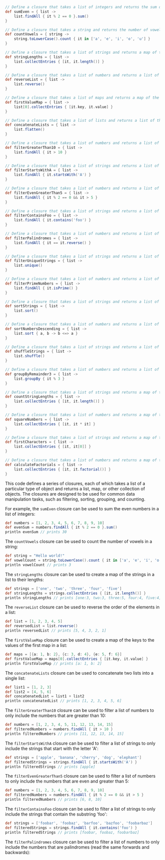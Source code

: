 ```groovy
// Define a closure that takes a list of integers and returns the sum of all the even numbers in the list
def sumEven = { list ->
    list.findAll { it % 2 == 0 }.sum()
}

// Define a closure that takes a string and returns the number of vowels in the string
def countVowels = { string ->
    string.toLowerCase().count { it in ['a', 'e', 'i', 'o', 'u'] }
}

// Define a closure that takes a list of strings and returns a map of the strings to their lengths
def stringLengths = { list ->
    list.collectEntries { [it, it.length()] }
}

// Define a closure that takes a list of numbers and returns a list of the numbers in reverse order
def reverseList = { list ->
    list.reverse()
}

// Define a closure that takes a list of maps and returns a map of the keys to the values of the first map in the list
def firstValueMap = { list ->
    list[0].collectEntries { [it.key, it.value] }
}

// Define a closure that takes a list of lists and returns a list of the elements in the first list followed by the elements in the second list
def concatenateLists = { list ->
    list.flatten()
}

// Define a closure that takes a list of numbers and returns a list of the numbers that are greater than 10
def filterGreaterThan10 = { list ->
    list.findAll { it > 10 }
}

// Define a closure that takes a list of strings and returns a list of the strings that start with the letter 'A'
def filterStartsWithA = { list ->
    list.findAll { it.startsWith('A') }
}

// Define a closure that takes a list of numbers and returns a list of the numbers that are even and greater than 5
def filterEvenGreaterThan5 = { list ->
    list.findAll { it % 2 == 0 && it > 5 }
}

// Define a closure that takes a list of strings and returns a list of the strings that contain the substring 'foo'
def filterContainsFoo = { list ->
    list.findAll { it.contains('foo') }
}

// Define a closure that takes a list of numbers and returns a list of the numbers that are palindromes (read the same forwards and backwards)
def filterPalindromes = { list ->
    list.findAll { it == it.reverse() }
}

// Define a closure that takes a list of strings and returns a list of the strings that are unique (do not appear more than once in the list)
def filterUniqueStrings = { list ->
    list.unique()
}

// Define a closure that takes a list of numbers and returns a list of the numbers that are prime (only divisible by 1 and themselves)
def filterPrimeNumbers = { list ->
    list.findAll { it.isPrime() }
}

// Define a closure that takes a list of strings and returns a list of the strings that are sorted in alphabetical order
def sortStrings = { list ->
    list.sort()
}

// Define a closure that takes a list of numbers and returns a list of the numbers that are sorted in descending order
def sortNumbersDescending = { list ->
    list.sort { a, b -> b <=> a }
}

// Define a closure that takes a list of strings and returns a list of the strings that are shuffled (in a random order)
def shuffleStrings = { list ->
    list.shuffle()
}

// Define a closure that takes a list of numbers and returns a list of the numbers that are grouped by their remainder when divided by 3
def groupByRemainder3 = { list ->
    list.groupBy { it % 3 }
}

// Define a closure that takes a list of strings and returns a map of the strings to their lengths
def countStringLengths = { list ->
    list.collectEntries { [it, it.length()] }
}

// Define a closure that takes a list of numbers and returns a map of the numbers to their squares
def squareNumbers = { list ->
    list.collectEntries { [it, it * it] }
}

// Define a closure that takes a list of strings and returns a map of the strings to their first characters
def firstCharacters = { list ->
    list.collectEntries { [it, it[0]] }
}

// Define a closure that takes a list of numbers and returns a map of the numbers to their factorials
def calculateFactorials = { list ->
    list.collectEntries { [it, it.factorial()] }
}
```

This code defines a series of closures, each of which takes a list of a particular type of object and returns a list, map, or other collection of objects. The closures are designed to be used for common data manipulation tasks, such as filtering, sorting, grouping, and counting.

For example, the `sumEven` closure can be used to sum the even numbers in a list of integers:

```groovy
def numbers = [1, 2, 3, 4, 5, 6, 7, 8, 9, 10]
def evenSum = numbers.findAll { it % 2 == 0 }.sum()
println evenSum // prints 30
```

The `countVowels` closure can be used to count the number of vowels in a string:

```groovy
def string = "Hello world!"
def vowelCount = string.toLowerCase().count { it in ['a', 'e', 'i', 'o', 'u'] }
println vowelCount // prints 3
```

The `stringLengths` closure can be used to create a map of the strings in a list to their lengths:

```groovy
def strings = ['one', 'two', 'three', 'four', 'five']
def stringLengths = strings.collectEntries { [it, it.length()] }
println stringLengths // prints [one:3, two:3, three:5, four:4, five:4]
```

The `reverseList` closure can be used to reverse the order of the elements in a list:

```groovy
def list = [1, 2, 3, 4, 5]
def reversedList = list.reverse()
println reversedList // prints [5, 4, 3, 2, 1]
```

The `firstValueMap` closure can be used to create a map of the keys to the values of the first map in a list:

```groovy
def maps = [{a: 1, b: 2}, {c: 3, d: 4}, {e: 5, f: 6}]
def firstValueMap = maps[0].collectEntries { [it.key, it.value] }
println firstValueMap // prints [a: 1, b: 2]
```

The `concatenateLists` closure can be used to concatenate two lists into a single list:

```groovy
def list1 = [1, 2, 3]
def list2 = [4, 5, 6]
def concatenatedList = list1 + list2
println concatenatedList // prints [1, 2, 3, 4, 5, 6]
```

The `filterGreaterThan10` closure can be used to filter a list of numbers to only include the numbers that are greater than 10:

```groovy
def numbers = [1, 2, 3, 4, 5, 11, 12, 13, 14, 15]
def filteredNumbers = numbers.findAll { it > 10 }
println filteredNumbers // prints [11, 12, 13, 14, 15]
```

The `filterStartsWithA` closure can be used to filter a list of strings to only include the strings that start with the letter 'A':

```groovy
def strings = ['apple', 'banana', 'cherry', 'dog', 'elephant']
def filteredStrings = strings.findAll { it.startsWith('A') }
println filteredStrings // prints [apple]
```

The `filterEvenGreaterThan5` closure can be used to filter a list of numbers to only include the numbers that are even and greater than 5:

```groovy
def numbers = [1, 2, 3, 4, 5, 6, 7, 8, 9, 10]
def filteredNumbers = numbers.findAll { it % 2 == 0 && it > 5 }
println filteredNumbers // prints [6, 8, 10]
```

The `filterContainsFoo` closure can be used to filter a list of strings to only include the strings that contain the substring 'foo':

```groovy
def strings = ['foobar', 'foobaz', 'barfoo', 'bazfoo', 'foobarbaz']
def filteredStrings = strings.findAll { it.contains('foo') }
println filteredStrings // prints [foobar, foobaz, foobarbaz]
```

The `filterPalindromes` closure can be used to filter a list of numbers to only include the numbers that are palindromes (read the same forwards and backwards):

```
